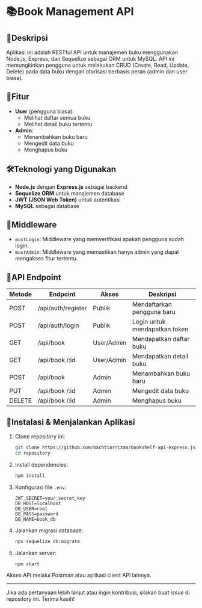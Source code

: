 # 📚Book Management API

## 📌Deskripsi
Aplikasi ini adalah RESTful API untuk manajemen buku menggunakan Node.js, Express, dan Sequelize sebagai ORM untuk MySQL. API ini memungkinkan pengguna untuk melakukan CRUD (Create, Read, Update, Delete) pada data buku dengan otorisasi berbasis peran (admin dan user biasa).

## 🚀Fitur
- **User** (pengguna biasa):
  - Melihat daftar semua buku
  - Melihat detail buku tertentu
- **Admin**:
  - Menambahkan buku baru
  - Mengedit data buku
  - Menghapus buku

## 🛠Teknologi yang Digunakan
- **Node.js** dengan **Express.js** sebagai backend
- **Sequelize ORM** untuk manajemen database
- **JWT (JSON Web Token)** untuk autentikasi
- **MySQL** sebagai database

## 🔐Middleware
- `mustLogin`: Middleware yang memverifikasi apakah pengguna sudah login.
- `mustAdmin`: Middleware yang memastikan hanya admin yang dapat mengakses fitur tertentu.

## 📌API Endpoint
| Metode | Endpoint           | Akses      | Deskripsi                       |
|--------|--------------------|------------|---------------------------------|
| POST   | /api/auth/register | Publik     | Mendaftarkan pengguna baru      |
| POST   | /api/auth/login    | Publik     | Login untuk mendapatkan token   |
| GET    | /api/book          | User/Admin | Mendapatkan daftar buku         |
| GET    | /api/book /:id     | User/Admin | Mendapatkan detail buku         |
| POST   | /api/book          | Admin      | Menambahkan buku baru           |
| PUT    | /api/book /:id     | Admin      | Mengedit data buku              |
| DELETE | /api/book /:id     | Admin      | Menghapus buku                  |

## 📌Instalasi & Menjalankan Aplikasi
1. Clone repository ini:
   ```sh
   git clone https://github.com/bachtiarrizaa/bookshelf-api-express.js.git
   cd repository
   ```
2. Install dependencies:
   ```sh
   npm install
   ```
3. Konfigurasi file `.env`:
   ```
   JWT_SECRET=your_secret_key
   DB_HOST=localhost
   DB_USER=root
   DB_PASS=password
   DB_NAME=book_db
   ```
4. Jalankan migrasi database:
   ```sh
   npx sequelize db:migrate
   ```
5. Jalankan server:
   ```sh
   npm start
   ```

Akses API melalui Postman atau aplikasi client API lainnya.

---

Jika ada pertanyaan lebih lanjut atau ingin kontribusi, silakan buat _issue_ di repository ini. Terima kasih!
